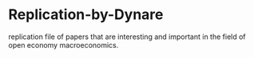 # Replication-by-Dynare
replication file of papers that are interesting and important in the field of open economy macroeconomics.

